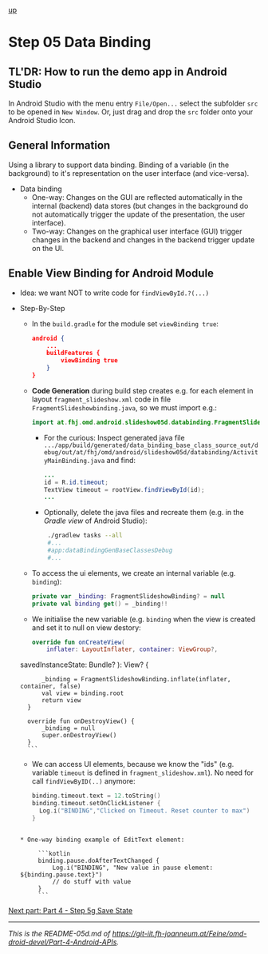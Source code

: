 [up](../study-material--android-apis.md)

# Step 05 Data Binding

## TL'DR: How to run the demo app in Android Studio

In Android Studio with the menu entry ```File/Open...``` select the subfolder ```src``` to be opened in ```New Window```. Or, just drag and drop the ```src``` folder onto your Android Studio Icon.

## General Information

Using a library to support data binding. Binding of a variable (in the background) to it's representation on the user interface (and vice-versa).

* Data binding
	* One-way: Changes on the GUI are reflected automatically in the internal (backend) data stores (but changes in the background do not automatically trigger the update of the presentation, the user interface).
	* Two-way: Changes on the graphical user interface (GUI) trigger changes in the backend and changes in the backend trigger update on the UI.	 


## Enable View Binding for Android Module

* Idea: we want NOT to write code for  ```findViewById.?(...)```
* Step-By-Step
	* In the ```build.gradle``` for the module set ```viewBinding true```:

		```json
		android {
		    ...
		    buildFeatures {
		        viewBinding true
		    }
		}
		```
	* **Code Generation** during build step creates e.g. for each element in layout ```fragment_slideshow.xml``` code in file ```FragmentSlideshowbinding.java```, so we must import e.g.: 

		```kotlin
		import at.fhj.omd.android.slideshow05d.databinding.FragmentSlideshowBinding
		```
		
		* For the curious: Inspect generated java file ```.../app/build/generated/data_binding_base_class_source_out/debug/out/at/fhj/omd/android/slideshow05d/databinding/ActivityMainBinding.java``` and find:

			```java
			...
			id = R.id.timeout;
			TextView timeout = rootView.findViewById(id);
			...
			```
	 	* Optionally, delete the java files and recreate them (e.g. in the *Gradle view* of Android Studio):

	 		```bash
	 		 ./gradlew tasks --all
	 		 #...
	 		 #app:dataBindingGenBaseClassesDebug
	 		 #...
	 		```
	
	* To access the ui elements, we create an internal variable (e.g. ```binding```):

		```kotlin
		private var _binding: FragmentSlideshowBinding? = null
		private val binding get() = _binding!!
		``` 
		
	* We initialise the new variable (e.g. ```binding``` when the view is created and set it to null on view destory:

		```kotlin
		override fun onCreateView(
			inflater: LayoutInflater, container: ViewGroup?,
    savedInstanceState: Bundle?
			): View? {

			_binding = FragmentSlideshowBinding.inflate(inflater, container, false)
    		val view = binding.root
    		return view
		}
  
		override fun onDestroyView() {
			_binding = null
			super.onDestroyView()
		}
  		``` 
	
	* We can access UI elements, because we know the "ids" (e.g. variable ```timeout``` is defined in ```fragment_slideshow.xml```). No need for call ```findViewByID(..)``` anymore:

		```kotlin
		binding.timeout.text = 12.toString()
	   binding.timeout.setOnClickListener {
	      Log.i("BINDING","Clicked on Timeout. Reset counter to max")
	   }
   ```

   * One-way binding example of EditText element:

		```kotlin
		binding.pause.doAfterTextChanged {
      		Log.i("BINDING", "New value in pause element: ${binding.pause.text}")
			// do stuff with value
		}
		```

[Next part: Part 4 - Step 5g Save State](../05g-Slideshow-GUI-SaveState-CurrentSlide--LifecycleAware/README-05g.md)


---

*This is the README-05d.md of <https://git-iit.fh-joanneum.at/Feine/omd-droid-devel/Part-4-Android-APIs>.*